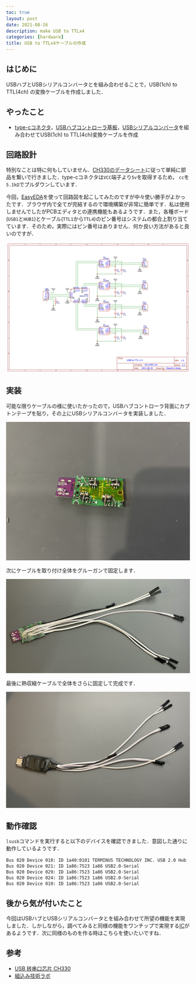 ```yaml
---
toc: true
layout: post
date: 2021-08-26
description: make USB to TTLx4 
categories: [hardware]
title: USB to TTLx4ケーブルの作成
---
```


## はじめに
USBハブとUSBシリアルコンバータとを組み合わせることで，USB(1ch) to TTL(4ch) の変換ケーブルを作成しました．

## やったこと
* [type-cコネクタ](https://www.aitendo.com/product/18898)，[USBハブコントローラ基板](https://www.aitendo.com/product/20012)，[USBシリアルコンバータ](https://www.aitendo.com/product/17408)を組み合わせてUSB(1ch) to TTL(4ch)変換ケーブルを作成

## 回路設計
特別なことは特に何もしていません．[CH330のデータシート](http://aitendo3.sakura.ne.jp/aitendo_data/product_img/ic/inteface/CH330N/CH330N.PDF)に従って単純に部品を繋いで行きました．type-cコネクタは`VCC`端子より`5v`を取得するため， `cc`を`5.1kΩ`でプルダウンしています．

今回，[EasyEDA](`https://easyeda.com/`)を使って回路図を起こしてみたのですが中々使い勝手がよかったです．ブラウザ内で全てが完結するので環境構築が非常に簡単です．私は使用しませんでしたがPCBエディタとの連携機能もあるようです．また，各種ボード(`USB1`と`HUB1`)とケーブル(`TTL1`から`TTL4`)のピン番号はシステムの都合上割り当てています．そのため，実際にはピン番号はありません．何か良い方法があると良いのですが．

![](/assets/img/2021-08-28-make-usb-to-ttlx4/media/Schematic_USB_to_TTL4_2021-08-25.png)

## 実装
可能な限りケーブルの様に使いたかったので，USBハブコントローラ背面にカプトンテープを貼り，その上にUSBシリアルコンバータを実装しました．

![](/assets/img/2021-08-28-make-usb-to-ttlx4/media/dev1.jpg)

次にケーブルを取り付け全体をグルーガンで固定します．

![](/assets/img/2021-08-28-make-usb-to-ttlx4/media/dev2.jpg)

最後に熱収縮ケーブルで全体をさらに固定して完成です．

![](/assets/img/2021-08-28-make-usb-to-ttlx4/media/dev3.jpg)

## 動作確認
`lsusb`コマンドを実行すると以下のデバイスを確認できました．意図した通りに動作しているようです．


```
Bus 020 Device 018: ID 1a40:0101 TERMINUS TECHNOLOGY INC. USB 2.0 Hub
Bus 020 Device 021: ID 1a86:7523 1a86 USB2.0-Serial
Bus 020 Device 029: ID 1a86:7523 1a86 USB2.0-Serial
Bus 020 Device 024: ID 1a86:7523 1a86 USB2.0-Serial
Bus 020 Device 010: ID 1a86:7523 1a86 USB2.0-Serial
```

## 後から気が付いたこと
今回はUSBハブとUSBシリアルコンバータとを組み合わせて所望の機能を実現しました．しかしながら，調べてみると同様の機能をワンチップで実現する[IC](https://jp.silabs.com/interface/usb-bridges/classic/device.cp2108)があるようです．次に同様のものを作る時はこちらを使いたいですね．


## 参考
* [USB 转串口芯片 CH330 ](http://aitendo3.sakura.ne.jp/aitendo_data/product_img/ic/inteface/CH330N/CH330N.PDF)
* [組込み技術ラボ](https://emb.macnica.co.jp/articles/8968/)

